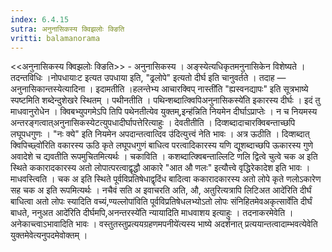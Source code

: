```yaml
---
index: 6.4.15
sutra: अनुनासिकस्य क्विझलोः क्ङिति
vritti: balamanorama
---
```


<<अनुनासिकस्य क्विझलोः क्ङिति>> - अनुनासिकस्य । अङ्स्येत्यधिकृतमनुनासिकेन विशेष्यते । तदन्तविधिः ।नोपधायाःट इत्यत उपधाया इति, "ढ्रलोपे" इत्यतो दीर्घ इति चानुवर्तते । तदाह — अनुनासिकान्तस्येत्यादिना । इदामतीति ।हलन्तेभ्य आचारक्विप् नास्ती॑ति "ह्यस्वनद्यापः" इति सूत्रभाष्ये स्पष्टमिति शब्देन्दुशेखरे स्थितम् । पथीनतीति । पथिन्शब्दात्क्विपिअनुनासिकस्ये॑ति इकारस्य दीर्घः । इदं तु माधवानुरोधेन । क्विबभ्युपगमेऽपि तिपि पथेनतीत्येव युक्तम्,इन्ह॑न्निति नियमेन दीर्घाऽप्राप्तेः । न च नियमस्य अन्तरङ्गत्वात्अनुनासिकस्येटत्युपधादीर्घापत्तेरित्याहुः । देवतीतीति । दिव्शब्दादाचारक्विबन्ताच्छपि लघूपधगुणः । "नः क्ये" इति नियमेन अपदान्तत्वात्दिव उ॑दित्युत्त्वं नेति भावः । अत्र ऊठीति । दिव्शब्दात् क्विपिच्छ्वो॑रिति वकारस्य ऊठि कृते लघूपधगुणं बाधित्व परत्वादिकारस्य यणि द्यूशब्दाच्छपि ऊकारस्य गुणे अवादेशे च द्यवतीति रूपमुचितमित्यर्थः । चकाविति । कशब्दात्क्विबन्ताल्लिटि णलि द्वित्वे चुत्वे चक अ इति स्थिते ककारादकारस्य अतो लोपात्परत्वाद्वृद्धौ आकारे "आत औ णलः" इत्यौत्त्वे वृद्धिरेकादेश इति भावः । माधवस्त्विति । चक अ इति स्थिते पूर्वविप्रतिषेधाद्वृदिंध बादित्वा ककारादकारस्य अतो लोपे कृते णलोऽकारेण सह चक अ इति रूपमित्यर्थः । नचैवं सति अ इवाचरति अति, औ, अतुरित्यत्रापि लिटिअत आदे॑रिति दीर्घं बाधित्वा अतो लोपः स्यादिति वच्यं,ण्यल्लोपा॑विति पूर्वविप्रतिषेधलभ्योऽतो लोपः संनिहितमेवअकृत्सार्वे॑ति दीर्घं बाधते, ननुअत आदे॑रिति दीर्घमपि,अनन्तरस्ये॑ति न्यायादिति माधवाशय इत्याहुः । तदनाकरमेवेति । अनेकाच्त्वाऽभावादिति भावः । वस्तुतस्तुप्रत्ययग्रहणमपनीये॑त्यस्य भाष्ये अदर्शनात् प्रत्ययान्तत्वादाम्भवत्येवेति युक्तमेवेत्यनुपदमेवोक्तम् ।